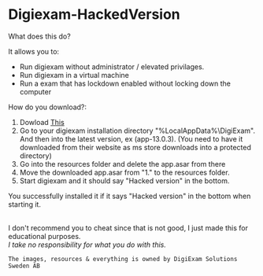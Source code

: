 # Digiexam-HackedVersion
What does this do?

It allows you to:
 - Run digiexam without administrator / elevated privilages.
 - Run digiexam in a virtual machine
 - Run a exam that has lockdown enabled without locking down the computer

How do you download?:
1. Dowload [This](https://github.com/robiot/Digiexam-HackedVersion/raw/main/resources/app.asar)
2. Go to your digiexam installation directory "%LocalAppData%\DigiExam". And then into the latest version, ex (app-13.0.3).
    (You need to have it downloaded from their website as ms store downloads into a protected directory)
3. Go into the resources folder and delete the app.asar from there
4. Move the downloaded app.asar from "1." to the resources folder.
5. Start digiexam and it should say "Hacked version" in the bottom.



You successfully installed it if it says "Hacked version" in the bottom when starting it.

\
I don't recommend you to cheat since that is not good, I just made this for educational purposes.\
*I take no responsibility for what you do with this.*

```The images, resources & everything is owned by DigiExam Solutions Sweden AB```

